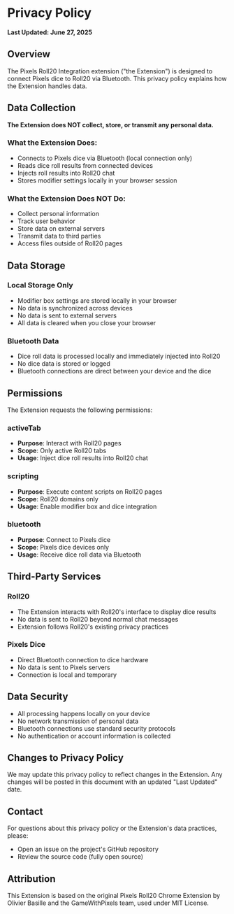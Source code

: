 # Privacy Policy

**Last Updated: June 27, 2025**

## Overview

The Pixels Roll20 Integration extension ("the Extension") is designed to connect Pixels dice to Roll20 via Bluetooth. This privacy policy explains how the Extension handles data.

## Data Collection

**The Extension does NOT collect, store, or transmit any personal data.**

### What the Extension Does:

- Connects to Pixels dice via Bluetooth (local connection only)
- Reads dice roll results from connected devices
- Injects roll results into Roll20 chat
- Stores modifier settings locally in your browser session

### What the Extension Does NOT Do:

- Collect personal information
- Track user behavior
- Store data on external servers
- Transmit data to third parties
- Access files outside of Roll20 pages

## Data Storage

### Local Storage Only

- Modifier box settings are stored locally in your browser
- No data is synchronized across devices
- No data is sent to external servers
- All data is cleared when you close your browser

### Bluetooth Data

- Dice roll data is processed locally and immediately injected into Roll20
- No dice data is stored or logged
- Bluetooth connections are direct between your device and the dice

## Permissions

The Extension requests the following permissions:

### activeTab

- **Purpose**: Interact with Roll20 pages
- **Scope**: Only active Roll20 tabs
- **Usage**: Inject dice roll results into Roll20 chat

### scripting

- **Purpose**: Execute content scripts on Roll20 pages
- **Scope**: Roll20 domains only
- **Usage**: Enable modifier box and dice integration

### bluetooth

- **Purpose**: Connect to Pixels dice
- **Scope**: Pixels dice devices only
- **Usage**: Receive dice roll data via Bluetooth

## Third-Party Services

### Roll20

- The Extension interacts with Roll20's interface to display dice results
- No data is sent to Roll20 beyond normal chat messages
- Extension follows Roll20's existing privacy practices

### Pixels Dice

- Direct Bluetooth connection to dice hardware
- No data is sent to Pixels servers
- Connection is local and temporary

## Data Security

- All processing happens locally on your device
- No network transmission of personal data
- Bluetooth connections use standard security protocols
- No authentication or account information is collected

## Changes to Privacy Policy

We may update this privacy policy to reflect changes in the Extension. Any changes will be posted in this document with an updated "Last Updated" date.

## Contact

For questions about this privacy policy or the Extension's data practices, please:

- Open an issue on the project's GitHub repository
- Review the source code (fully open source)

## Attribution

This Extension is based on the original Pixels Roll20 Chrome Extension by Olivier Basille and the GameWithPixels team, used under MIT License.
